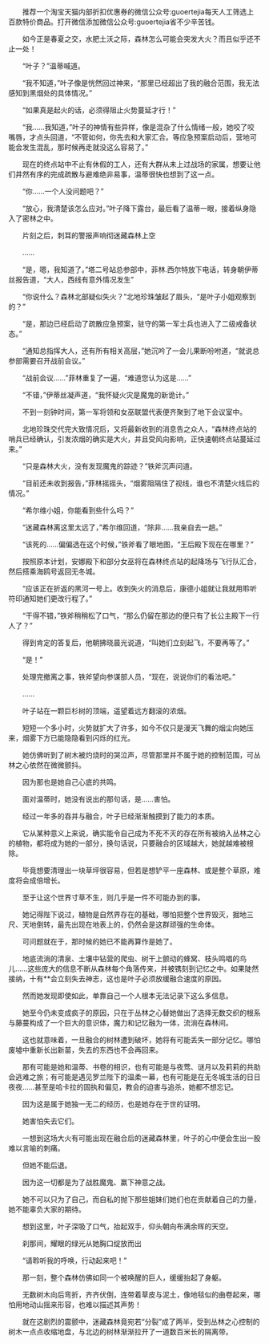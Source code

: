 　　推荐一个淘宝天猫内部折扣优惠券的微信公众号:guoertejia每天人工筛选上百款特价商品。打开微信添加微信公众号:guoertejia省不少辛苦钱。

　　如今正是春夏之交，水肥土沃之际，森林怎么可能会突发大火？而且似乎还不止一处！

　　“叶子？”温蒂喊道。

　　“我不知道，”叶子像是恍然回过神来，“那里已经超出了我的融合范围，我无法感知到黑烟处的具体情况。”

　　“如果真是起火的话，必须得阻止火势蔓延才行！”

　　“我……我知道，”叶子的神情有些异样，像是混杂了什么情绪一般，她咬了咬嘴唇，才点头回道，“不管如何，你先去和大家汇合。等应急预案启动后，营地可能会发生混乱，那时候再走就没这么容易了。”

　　现在的终点站中不止有休假的工人，还有大群从未上过战场的家属，想要让他们井然有序的完成疏散与避难绝非易事，温蒂很快也想到了这一点。

　　“你……一个人没问题吧？”

　　“放心，我清楚该怎么应对。”叶子降下露台，最后看了温蒂一眼，接着纵身隐入了密林之中。

　　片刻之后，刺耳的警报声响彻迷藏森林上空

　　……

　　“是，嗯，我知道了。”塔二号站总参部中，菲林.西尔特放下电话，转身朝伊蒂丝报告道，“大人，西线有意外情况发生”

　　“你说什么？森林北部疑似失火？”北地珍珠皱起了眉头，“是叶子小姐观察到的？”

　　“是，那边已经启动了疏散应急预案，驻守的第一军士兵也进入了二级戒备状态。”

　　“通知总指挥大人，还有所有相关高层，”她沉吟了一会儿果断吩咐道，“就说总参部需要召开战前会议。”

　　“战前会议……”菲林重复了一遍，“难道您认为这是……”

　　“不错，”伊蒂丝凝声道，“我怀疑火灾是魔鬼的新诡计。”

　　不到一刻钟时间，第一军将领和女巫联盟代表便齐聚到了地下会议室中。

　　北地珍珠交代完大致情况后，又将最新收到的消息告之众人，“森林终点站的哨兵已经确认，引发浓烟的确实是大火，并且受风向影响，正快速朝终点站蔓延过来。”

　　“只是森林大火，没有发现魔鬼的踪迹？”铁斧沉声问道。

　　“目前还未收到报告，”菲林摇摇头，“烟雾阻隔住了视线，谁也不清楚火线后的情况。”

　　“希尔维小姐，你能看到些什么吗？”

　　“迷藏森林离这里太远了，”希尔维回道，“除非……我亲自去一趟。”

　　“该死的……偏偏选在这个时候，”铁斧看了眼地图，“王后殿下现在在哪里？”

　　按照原本计划，安娜殿下和部分女巫将在森林终点站的起降场与飞行队汇合，然后搭乘海鸥号返回无冬城。

　　“应该正在折返的黑河一号上。收到失火的消息后，康德小姐就让我就用聆听符印通知她们更改行程了。”

　　“干得不错，”铁斧稍稍松了口气，“那么仍留在那边的便只有了长公主殿下一行人了？”

　　得到肯定的答复后，他朝拂晓晨光说道，“叫她们立刻起飞，不要再等了。”

　　“是！”

　　处理完撤离之事，铁斧望向参谋部人员，“现在，说说你们的看法吧。”

　　……

　　叶子站在一颗巨杉树的顶端，遥望着远方翻滚的浓烟。

　　短短一个多小时，火势就扩大了许多，如今不仅只是漫天飞舞的烟尘向她压来，烟雾下方已能隐隐看到闪烁的红光。

　　她仿佛听到了树木被灼烧时的哭泣声，尽管那里并不属于她的控制范围，可丛林之心依然在微微颤抖。

　　因为那也是她自己心底的共鸣。

　　面对温蒂时，她没有说出的那句话，是……害怕。

　　经过一年多的吞并与融合，叶子已经渐渐触摸到了能力的本质。

　　它从某种意义上来说，确实能令自己成为不死不灭的存在所有被纳入丛林之心的植物，都将成为她的一部分，换句话说，只要融合的区域越大，她就越难被根除。

　　毕竟想要清理出一块草坪很容易，但若是想铲平一座森林、或是整个草原，难度将会成倍增长。

　　至于让这个世界寸草不生，则几乎是一件不可能办到的事。

　　她记得陛下说过，植物是自然界存在的基础，哪怕把整个世界毁灭，掘地三尺、天地倒转，最先出现在地表上的，仍然会是这群顽强的生命体。

　　可问题就在于，那时候的她已不能再算作是她了。

　　地底流淌的清泉、土壤中钻营的爬虫、树干上颤动的蜂窝、枝头鸣唱的鸟儿……这些庞大的信息不断从森林每个角落传来，并被镌刻到记忆之中。如果陡然接纳，十有**会立刻失去神志，这也是叶子必须放缓融合速度的原因。

　　然而她发现即使如此，单靠自己一个人根本无法记录下这么多信息。

　　她至今仍未变成疯子的原因，只在于丛林之心替她做出了选择无数交织的根系与藤蔓构成了一个巨大的意识体，魔力和记忆融为一体，流淌在森林间。

　　这也就意味着，一旦融合的树林遭到破坏，她将有可能丢失一部分记忆。哪怕废墟中重新长出新苗，失去的东西也不会再回来。

　　那有可能是她和温蒂、书卷的相识，也有可能是与夜莺、谜月以及莉莉的共助会逃难之旅；有可能是遇见罗兰陛下的温柔一幕，也有可能是在无冬城生活的日日夜夜……甚至是哈卡拉的固执和偏见，教会的迫害与追杀，她都不想忘记。

　　因为这是属于她独一无二的经历，也是她存在于世的证明。

　　她害怕失去它们。

　　一想到这场大火有可能出现在融合后的迷藏森林里，叶子的心中便会生出一股难以言喻的刺痛。

　　但她不能后退。

　　因为这一切都是为了战胜魔鬼、赢下神意之战。

　　她不可以只为了自己，而自私的抛下那些姐妹们她们也在贡献着自己的力量，她不能辜负大家的期待。

　　想到这里，叶子深吸了口气，抬起双手，仰头朝向布满余晖的天空。

　　刹那间，耀眼的绿光从她胸口绽放而出

　　“请聆听我的呼唤，行动起来吧！”

　　那一刻，整个森林仿佛如同一个被唤醒的巨人，缓缓抬起了身躯。

　　无数树木向后弯折，齐齐伏倒，连带着草皮与泥土，像地毯似的曲卷起来，哪怕用地动山摇来形容，也难以描述其声势！

　　就在这剧烈的震颤中，迷藏森林竟宛若“分裂”成了两半，受到丛林之心控制的树木一点点收缩地盘，与北边的树林渐渐拉开了一道数百米长的隔离带。
